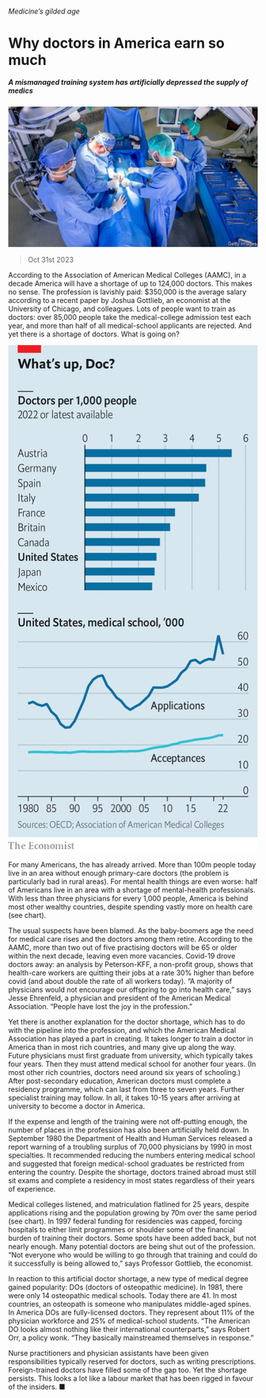 ###### Medicine’s gilded age

# Why doctors in America earn so much 

##### A mismanaged training system has artificially depressed the supply of medics 

![image](images/20231104_USP501.jpg) 

> Oct 31st 2023 

According to the Association of American Medical Colleges (AAMC), in a decade America will have a shortage of up to 124,000 doctors. This makes no sense. The profession is lavishly paid: $350,000 is the average salary according to a recent paper by Joshua Gottlieb, an economist at the University of Chicago, and colleagues. Lots of people want to train as doctors: over 85,000 people take the medical-college admission test each year, and more than half of all medical-school applicants are rejected. And yet there is a shortage of doctors. What is going on?

![image](images/20231104_USC291.png) 


For many Americans, the  has already arrived. More than 100m people today live in an area without enough primary-care doctors (the problem is particularly bad in rural areas). For mental health things are even worse: half of Americans live in an area with a shortage of mental-health professionals. With less than three physicians for every 1,000 people, America is behind most other wealthy countries, despite spending vastly more on health care (see chart).

The usual suspects have been blamed. As the baby-boomers age the need for medical care rises and the doctors among them retire. According to the AAMC, more than two out of five practising doctors will be 65 or older within the next decade, leaving even more vacancies. Covid-19 drove doctors away: an analysis by Peterson-KFF, a non-profit group, shows that health-care workers are quitting their jobs at a rate 30% higher than before covid (and about double the rate of all workers today). “A majority of physicians would not encourage our offspring to go into health care,” says Jesse Ehrenfeld, a physician and president of the American Medical Association. “People have lost the joy in the profession.”

Yet there is another explanation for the doctor shortage, which has to do with the pipeline into the profession, and which the American Medical Association has played a part in creating. It takes longer to train a doctor in America than in most rich countries, and many give up along the way. Future physicians must first graduate from university, which typically takes four years. Then they must attend medical school for another four years. (In most other rich countries, doctors need around six years of schooling.) After post-secondary education, American doctors must complete a residency programme, which can last from three to seven years. Further specialist training may follow. In all, it takes 10-15 years after arriving at university to become a doctor in America.

If the expense and length of the training were not off-putting enough, the number of places in the profession has also been artificially held down. In September 1980 the Department of Health and Human Services released a report warning of a troubling surplus of 70,000 physicians by 1990 in most specialties. It recommended reducing the numbers entering medical school and suggested that foreign medical-school graduates be restricted from entering the country. Despite the shortage, doctors trained abroad must still sit exams and complete a residency in most states regardless of their years of experience.

Medical colleges listened, and matriculation flatlined for 25 years, despite applications rising and the population growing by 70m over the same period (see chart). In 1997 federal funding for residencies was capped, forcing hospitals to either limit programmes or shoulder some of the financial burden of training their doctors. Some spots have been added back, but not nearly enough. Many potential doctors are being shut out of the profession. “Not everyone who would be willing to go through that training and could do it successfully is being allowed to,” says Professor Gottlieb, the economist.

In reaction to this artificial doctor shortage, a new type of medical degree gained popularity: DOs (doctors of osteopathic medicine). In 1981, there were only 14 osteopathic medical schools. Today there are 41. In most countries, an osteopath is someone who manipulates middle-aged spines. In America DOs are fully-licensed doctors. They represent about 11% of the physician workforce and 25% of medical-school students. “The American DO looks almost nothing like their international counterparts,” says Robert Orr, a policy wonk. “They basically mainstreamed themselves in response.”

Nurse practitioners and physician assistants have been given responsibilities typically reserved for doctors, such as writing prescriptions. Foreign-trained doctors have filled some of the gap too. Yet the shortage persists. This looks a lot like a labour market that has been rigged in favour of the insiders. ■


